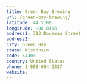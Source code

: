 ```yaml
---
title: Green Bay Brewing
url: /green-bay-brewing/
latitude: 44.5189
longitude: -88.0196
address1: 313 Dousman Street
address2: 
city: Green Bay
state: Wisconsin
code: 54303
country: United States
phone: 1-888-604-2337
website: 
---
```



